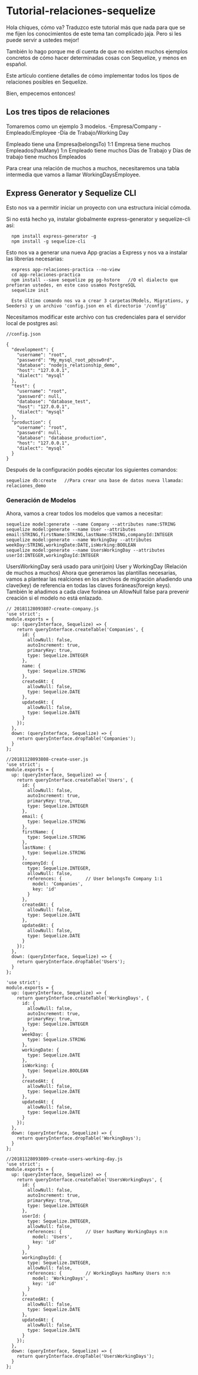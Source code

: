 # Tutorial-relaciones-sequelize

Hola chiques, cómo va? Traduzco este tutorial más que nada para que se me fijen los conocimientos de este tema tan complicado jaja. 
Pero si les puede servir a ustedes mejor!

También lo hago porque me dí cuenta de que no existen muchos ejemplos concretos de cómo hacer determinadas cosas con Sequelize, y menos en español.

Este artículo contiene detalles de cómo implementar todos los tipos de relaciones posibles en Sequelize.

Bien, empecemos entonces!

## Los tres tipos de relaciones

Tomaremos como un ejemplo 3 modelos.
-Empresa/Company
-Empleado/Employee
-Día de Trabajo/Working Day

Empleado tiene una Empresa(belongsTo) 1:1
Empresa tiene muchos Empleados(hasMany) 1:n
Empleado tiene muchos Días de Trabajo y Días de trabajo tiene muchos Empleados

Para crear una relación de muchos a muchos, necesitaremos una tabla intermedia que vamos a llamar WorkingDaysEmployee.

## Express Generator y Sequelize CLI

Esto nos va a permitir iniciar un proyecto con una estructura inicial cómoda.

Si no está hecho ya, instalar globalmente express-generator y sequelize-cli así:

```
  npm install express-generator -g
  npm install -g sequelize-cli
```


Esto nos va a generar una nueva App gracias a Express y nos va a instalar las librerías necesarias:

```
  express app-relaciones-practica --no-view
  cd app-relaciones-practica
  npm install --save sequelize pg pg-hstore   //O el dialecto que prefieran ustedes, en este caso usamos PostgreSQL
  sequelize init
  
  Este último comando nos va a crear 3 carpetas(Models, Migrations, y Seeders) y un archivo 'config.json en el directorio '/config'
```

Necesitamos modificar este archivo con tus credenciales para el servidor local de postgres así:

```
//config.json

{
  "development": {
    "username": "root",
    "password": "My_mysql_root_p@ssw0rd",
    "database": "nodejs_relationship_demo",
    "host": "127.0.0.1",
    "dialect": "mysql"
  },
  "test": {
    "username": "root",
    "password": null,
    "database": "database_test",
    "host": "127.0.0.1",
    "dialect": "mysql"
  },
  "production": {
    "username": "root",
    "password": null,
    "database": "database_production",
    "host": "127.0.0.1",
    "dialect": "mysql"
  }
}
```

Después de la configuración podés ejecutar los siguientes comandos:

```
sequelize db:create   //Para crear una base de datos nueva llamada:
relaciones_demo

```
### Generación de Modelos

Ahora, vamos a crear todos los modelos que vamos a necesitar:

```
sequelize model:generate --name Company --attributes name:STRING
sequelize model:generate --name User --attributes email:STRING,firstName:STRING,lastName:STRING,companyId:INTEGER
sequelize model:generate --name WorkingDay --attributes weekDay:STRING,workingDate:DATE,isWorking:BOOLEAN
sequelize model:generate --name UsersWorkingDay --attributes userId:INTEGER,workingDayId:INTEGER
```

UsersWorkingDay será usado para unir(join) User y WorkingDay (Relación de muchos a muchos)
Ahora que generamos las plantillas necesarias, vamos a plantear las realciones en los archivos de migración añadiendo una
clave(key) de referencia en todas las claves foráneas(foreign keys).
También le añadimos a cada clave foránea un AllowNull false para prevenir creación si el modelo no está enlazado.

```
// 20181128093807-create-company.js 
'use strict';
module.exports = {
  up: (queryInterface, Sequelize) => {
    return queryInterface.createTable('Companies', {
      id: {
        allowNull: false,
        autoIncrement: true,
        primaryKey: true,
        type: Sequelize.INTEGER
      },
      name: {
        type: Sequelize.STRING
      },
      createdAt: {
        allowNull: false,
        type: Sequelize.DATE
      },
      updatedAt: {
        allowNull: false,
        type: Sequelize.DATE
      }
    });
  },
  down: (queryInterface, Sequelize) => {
    return queryInterface.dropTable('Companies');
  }
};
```


```
//20181128093808-create-user.js
'use strict';
module.exports = {
  up: (queryInterface, Sequelize) => {
    return queryInterface.createTable('Users', {
      id: {
        allowNull: false,
        autoIncrement: true,
        primaryKey: true,
        type: Sequelize.INTEGER
      },
      email: {
        type: Sequelize.STRING
      },
      firstName: {
        type: Sequelize.STRING
      },
      lastName: {
        type: Sequelize.STRING
      },
      companyId: {
        type: Sequelize.INTEGER,
        allowNull: false,
        references: {         // User belongsTo Company 1:1
          model: 'Companies',
          key: 'id'
        }
      },
      createdAt: {
        allowNull: false,
        type: Sequelize.DATE
      },
      updatedAt: {
        allowNull: false,
        type: Sequelize.DATE
      }
    });
  },
  down: (queryInterface, Sequelize) => {
    return queryInterface.dropTable('Users');
  }
};

```

```
'use strict';
module.exports = {
  up: (queryInterface, Sequelize) => {
    return queryInterface.createTable('WorkingDays', {
      id: {
        allowNull: false,
        autoIncrement: true,
        primaryKey: true,
        type: Sequelize.INTEGER
      },
      weekDay: {
        type: Sequelize.STRING
      },
      workingDate: {
        type: Sequelize.DATE
      },
      isWorking: {
        type: Sequelize.BOOLEAN
      },
      createdAt: {
        allowNull: false,
        type: Sequelize.DATE
      },
      updatedAt: {
        allowNull: false,
        type: Sequelize.DATE
      }
    });
  },
  down: (queryInterface, Sequelize) => {
    return queryInterface.dropTable('WorkingDays');
  }
};
```

```
//20181128093809-create-users-working-day.js 
'use strict';
module.exports = {
  up: (queryInterface, Sequelize) => {
    return queryInterface.createTable('UsersWorkingDays', {
      id: {
        allowNull: false,
        autoIncrement: true,
        primaryKey: true,
        type: Sequelize.INTEGER
      },
      userId: {
        type: Sequelize.INTEGER,
        allowNull: false,
        references: {         // User hasMany WorkingDays n:n
          model: 'Users',
          key: 'id'
        }
      },
      workingDayId: {
        type: Sequelize.INTEGER,
        allowNull: false,
        references: {         // WorkingDays hasMany Users n:n
          model: 'WorkingDays',
          key: 'id'
        }
      },
      createdAt: {
        allowNull: false,
        type: Sequelize.DATE
      },
      updatedAt: {
        allowNull: false,
        type: Sequelize.DATE
      }
    });
  },
  down: (queryInterface, Sequelize) => {
    return queryInterface.dropTable('UsersWorkingDays');
  }
};
```
